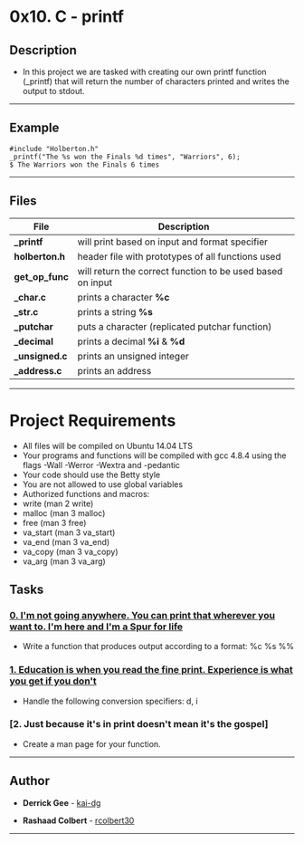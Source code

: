 # 0x10. C - printf

## Description

  

* In this project we are tasked with creating our own printf function (_printf) that will return the number of  characters printed and writes the output to stdout. 

 ---
 ## Example
```
#include "Holberton.h"
_printf("The %s won the Finals %d times", "Warriors", 6);
$ The Warriors won the Finals 6 times
``` 
---
## Files 

  | File  | Description |
  |--------| ------------|
  |**_printf** | will print based on input and format specifier|
   |**holberton.h** | header file with prototypes of all functions used |
   |**get_op_func** | will return the correct function to be used based on input|
   |**_char.c** | prints a character **%c** |
   |**_str.c** | prints a string **%s** |
   |**_putchar**| puts a character (replicated putchar function)|
  |**_decimal**| prints a decimal **%i** & **%d** |
  |**_unsigned.c**| prints an unsigned integer|
  |**_address.c** | prints an address|
---
# Project Requirements
-   All files will be compiled on Ubuntu 14.04 LTS
-   Your programs and functions will be compiled with gcc 4.8.4 using the flags -Wall -Werror -Wextra and -pedantic
-   Your code should use the Betty style
-   You are not allowed to use global variables
-   Authorized functions and macros:
-   write (man 2 write)
-   malloc (man 3 malloc)
-   free (man 3 free)
-   va_start (man 3 va_start)
-   va_end (man 3 va_end)
-   va_copy (man 3 va_copy)
-   va_arg (man 3 va_arg)
  
## Tasks
### [0. I'm not going anywhere. You can print that wherever you want to. I'm here and I'm a Spur for life](./_printf.c)

* Write a function that produces output according to a format: %c %s %%

### [1. Education is when you read the fine print. Experience is what you get if you don't](./_printf.c)

* Handle the following conversion specifiers: d, i

  

### [2. Just because it's in print doesn't mean it's the gospel]

* Create a man page for your function.

  

---

  

## Author

*  **Derrick Gee** - [kai-dg](https://github.com/kai-dg)

*  **Rashaad Colbert** - [rcolbert30](https://github.com/rcolbert30)



---
